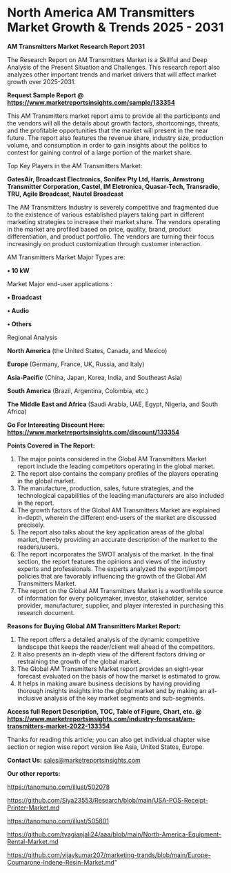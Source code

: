 # North America AM Transmitters Market Growth & Trends 2025 - 2031

<strong>AM Transmitters Market Research Report 2031</strong>

The Research Report on AM Transmitters Market is a Skillful and Deep Analysis of the Present Situation and Challenges. This research report also analyzes other important trends and market drivers that will affect market growth over 2025-2031.

<strong>Request Sample Report @ <a href=https://www.marketreportsinsights.com/sample/133354>https://www.marketreportsinsights.com/sample/133354</a></strong>

This AM Transmitters market report aims to provide all the participants and the vendors will all the details about growth factors, shortcomings, threats, and the profitable opportunities that the market will present in the near future. The report also features the revenue share, industry size, production volume, and consumption in order to gain insights about the politics to contest for gaining control of a large portion of the market share.

Top Key Players in the AM Transmitters Market:

<strong>GatesAir, Broadcast Electronics, Sonifex Pty Ltd, Harris, Armstrong Transmitter Corporation, Castel, IM Eletronica, Quasar-Tech, Transradio, TRU, Agile Broadcast, Nautel Broadcast</strong>

The AM Transmitters Industry is severely competitive and fragmented due to the existence of various established players taking part in different marketing strategies to increase their market share. The vendors operating in the market are profiled based on price, quality, brand, product differentiation, and product portfolio. The vendors are turning their focus increasingly on product customization through customer interaction.

AM Transmitters Market Major Types are:

<strong>• 10 kW</strong>

Market Major end-user applications :

<strong>• Broadcast

• Audio

• Others</strong>

Regional Analysis

</u><strong><b>North America</b></strong> (the United States, Canada, and Mexico)

<strong><b>Europe </b></strong>(Germany, France, UK, Russia, and Italy)

<strong><b>Asia-Pacific</b></strong> (China, Japan, Korea, India, and Southeast Asia)

<strong><b>South America</b></strong> (Brazil, Argentina, Colombia, etc.)

<strong><b>The Middle East and Africa</b></strong> (Saudi Arabia, UAE, Egypt, Nigeria, and South Africa)

<strong>Go For Interesting Discount Here: <a href=https://www.marketreportsinsights.com/discount/133354>https://www.marketreportsinsights.com/discount/133354</a></strong>

<strong>Points Covered in The Report:</strong>
<ol>
  <li>The major points considered in the Global AM Transmitters Market report include the leading competitors operating in the global market.</li>
  <li>The report also contains the company profiles of the players operating in the global market.</li>
  <li>The manufacture, production, sales, future strategies, and the technological capabilities of the leading manufacturers are also included in the report.</li>
  <li>The growth factors of the Global AM Transmitters Market are explained in-depth, wherein the different end-users of the market are discussed precisely.</li>
  <li>The report also talks about the key application areas of the global market, thereby providing an accurate description of the market to the readers/users.</li>
  <li>The report incorporates the SWOT analysis of the market. In the final section, the report features the opinions and views of the industry experts and professionals. The experts analyzed the export/import policies that are favorably influencing the growth of the Global AM Transmitters Market.</li>
  <li>The report on the Global AM Transmitters Market is a worthwhile source of information for every policymaker, investor, stakeholder, service provider, manufacturer, supplier, and player interested in purchasing this research document.</li>
</ol>
<strong>Reasons for Buying Global AM Transmitters Market Report:</strong>

<ol>
  <li>The report offers a detailed analysis of the dynamic competitive landscape that keeps the reader/client well ahead of the competitors.</li>
  <li>It also presents an in-depth view of the different factors driving or restraining the growth of the global market.</li>
  <li>The Global AM Transmitters Market report provides an eight-year forecast evaluated on the basis of how the market is estimated to grow.</li>
  <li>It helps in making aware business decisions by having providing thorough insights insights into the global market and by making an all-inclusive analysis of the key market segments and sub-segments.</li>
</ol>
<strong>Access full Report Description, TOC, Table of Figure, Chart, etc. @ <a href=https://www.marketreportsinsights.com/industry-forecast/am-transmitters-market-2022-133354>https://www.marketreportsinsights.com/industry-forecast/am-transmitters-market-2022-133354</a></strong>


Thanks for reading this article; you can also get individual chapter wise section or region wise report version like Asia, United States, Europe.

<strong>Contact Us:</strong>
sales@marketreportsinsights.com

<strong>Our other reports:</strong>

<a href=https://tanomuno.com/illust/502078>https://tanomuno.com/illust/502078</a>

<a href=https://github.com/Siya23553/Research/blob/main/USA-POS-Receipt-Printer-Market.md>https://github.com/Siya23553/Research/blob/main/USA-POS-Receipt-Printer-Market.md</a>

<a href=https://tanomuno.com/illust/505801>https://tanomuno.com/illust/505801</a>

<a href=https://github.com/tyagianjali24/aaa/blob/main/North-America-Equipment-Rental-Market.md>https://github.com/tyagianjali24/aaa/blob/main/North-America-Equipment-Rental-Market.md</a>

<a href=https://github.com/vijaykumar207/marketing-trands/blob/main/Europe-Coumarone-Indene-Resin-Market.md>https://github.com/vijaykumar207/marketing-trands/blob/main/Europe-Coumarone-Indene-Resin-Market.md</a>"
